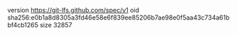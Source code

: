 version https://git-lfs.github.com/spec/v1
oid sha256:e0b1a8d8305a3fd46e58e6f839ee85206b7ae98e0f5aa43c734a61bbf4cb1265
size 32857
